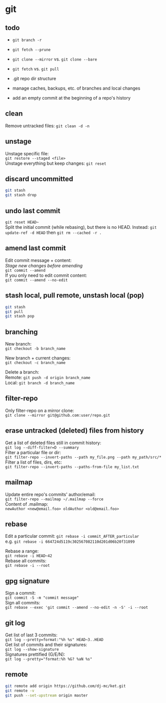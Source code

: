 # git

## todo

- `git branch -r`  
- `git fetch --prune`  
- `git clone --mirror` vs. `git clone --bare`  
- `git fetch` vs. `git pull`

- .git repo dir structure
- manage caches, backups, etc. of branches and local changes
- add an empty commit at the beginning of a repo's history

## clean

Remove untracked files: `git clean -d -n`

## unstage

Unstage specific file:  
`git restore --staged <file>`  
Unstage everything but keep changes: `git reset`

## discard uncommitted

```bash
git stash
git stash drop
```

## undo last commit

`git reset HEAD~`  
Split the initial commit (while rebasing), but there is no HEAD.
Instead: `git update-ref -d HEAD` then `git rm --cached -r .`

## amend last commit

Edit commit message + content:  
*Stage new changes before amending*  
`git commit --amend`  
If you only need to edit commit content:  
`git commit --amend --no-edit`

## stash local, pull remote, unstash local (pop)

```bash
git stash
git pull
git stash pop
```

## branching

New branch:  
`git checkout -b branch_name`  

New branch + current changes:  
`git checkout -c branch_name`

Delete a branch:  
Remote: `git push -d origin branch_name`  
Local: `git branch -d branch_name`

## filter-repo

Only filter-repo on a mirror clone:  
`git clone --mirror git@github.com:user/repo.git`

## erase untracked (deleted) files from history

Get a list of deleted files still in commit history:  
`git log --diff-filter=D --summary`  
Filter a particular file or dir:  
`git filter-repo --invert-paths --path my_file.png --path my_path/src/*`  
Filter a list of files, dirs, etc:  
`git filter-repo --invert-paths --paths-from-file my_list.txt`

## mailmap

Update entire repo's commits' author/email:  
`git filter-repo --mailmap ~/.mailmap --force`  
Content of .mailmap:  
`newAuthor <new@email.foo> oldAuthor <old@email.foo>`

## rebase

Edit a particular commit: `git rebase -i commit_AFTER_particular`  
e.g. `git rebase -i 664724d5119c302567082110d201d06b20f31099`

Rebase a range:  
`git rebase -i HEAD~42`  
Rebase all commits:  
`git rebase -i --root`

## gpg signature

Sign a commit:  
`git commit -S -m "commit message"`  
Sign all commits:  
`git rebase --exec 'git commit --amend --no-edit -n -S' -i --root`

## git log

Get list of last 3 commits:  
`git log --pretty=format:"%h %s" HEAD~3..HEAD`  
Get list of commits and their signatures:  
`git log --show-signature`  
Signatures prettified (G/E/N):  
`git log --pretty="format:%h %G? %aN %s"`

## remote

```bash
git remote add origin https://github.com/dj-mc/ket.git
git remote -v
git push --set-upstream origin master
```
